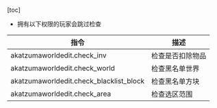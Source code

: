 [toc]


* 拥有以下权限的玩家会跳过检查

指令   | 描述  |
 ----  | ----  |
akatzumaworldedit.check_inv     | 检查是否扣除物品 |
akatzumaworldedit.check_world   | 检查黑名单世界 |
akatzumaworldedit.check_blacklist_block | 检查黑名单方块 |
akatzumaworldedit.check_area    | 检查选区范围 |